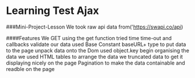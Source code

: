 # Learning Test Ajax
###Mini-Project-Lesson
We took raw api data from('https://swapi.co/api)

####Features
We GET using the get function 
tried time time-out and callbacks validate our data
used Base Constant baseURL+ type to put data to the page
unpack data onto the Dom
used object.key begin organising the data
we used HTML tables to arrange the data
we truncated data to get it displaying nicely on the page
Pagination to make the data containable and readble on the page
